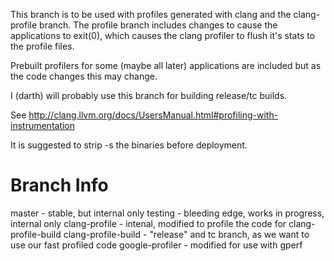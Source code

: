This branch is to be used with profiles generated with clang and the clang-profile branch. The profile branch includes changes to cause the applications to exit(0), which causes the clang profiler to flush it's stats to the profile files.


Prebuilt profilers for some (maybe all later) applications are included but as the code changes this may change.

I (darth) will probably use this branch for building release/tc builds.

See http://clang.llvm.org/docs/UsersManual.html#profiling-with-instrumentation 

It is suggested to strip -s the binaries before deployment.

# Branch Info
master - stable, but internal only
testing - bleeding edge, works in progress, internal only
clang-profile - intenal, modified to profile the code for clang-profile-build
clang-profile-build - "release" and tc branch, as we want to use our fast profiled code
google-profiler - modified for use with gperf
